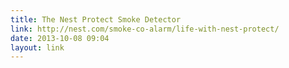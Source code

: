 ```yaml
---
title: The Nest Protect Smoke Detector
link: http://nest.com/smoke-co-alarm/life-with-nest-protect/
date: 2013-10-08 09:04
layout: link
---
```

